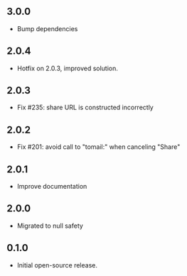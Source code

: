 ## 3.0.0

- Bump dependencies

## 2.0.4

- Hotfix on 2.0.3, improved solution.

## 2.0.3

- Fix #235: share URL is constructed incorrectly

## 2.0.2

- Fix #201: avoid call to "tomail:" when canceling "Share"

## 2.0.1

- Improve documentation

## 2.0.0

- Migrated to null safety

## 0.1.0

- Initial open-source release.
